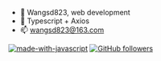 - 👋 Wangsd823, web development
- 🌱 Typescript + Axios
- 📫 wangsd823@163.com

[![made-with-javascript](https://img.shields.io/badge/Wangsd823-JavaScript-1f425f.svg)](https://www.javascript.com)
[![GitHub followers](https://img.shields.io/github/followers/Wangsd823.svg?style=social&label=Follow&maxAge=2592000)](https://github.com/Wangsd823?tab=followers)
